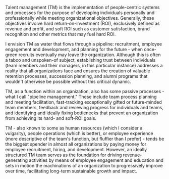 Talent management (TM) is the implementation of people-centric systems and processes for the purpose of developing individuals personally and professionally while meeting organizational objectives. Generally, these objectives involve hard return-on-investment (ROI), exclusively defined as revenue and profit, and soft ROI such as customer satisfaction, brand recognition and other metrics that may fuel hard ROI.

I envision TM as water that flows through a pipeline: recruitment, employee engagement and development, and planning for the future - when once-green recruits eventually may leave the organization. Although this is often a taboo and unspoken-of subject, establishing trust between individuals (team members and their managers, in this particular instance) addresses a reality that all organizations face and ensures the creation of valuable retention processes, succession planning, and alumni programs that wouldn't otherwise be possible without this critical dynamic.

TM, as a function within an organization, also has some passive processes - what I call "pipeline management." These include team process planning and meeting facilitation, fast-tracking exceptionally gifted or future-minded team members, feedback and reviewing progress for individuals and teams, and identifying and ideally fixing bottlenecks that prevent an organization from achieving its hard- and soft-ROI goals.

TM - also known to some as human resources (which I consider a vulgarity), people operations (which is better), or employee experience (more descriptive of the team's function, but fluffier than I prefer) - tends be the biggest spender in almost all organizations by paying money for employee recruitment, hiring, and development. However, an ideally structured TM team serves as the foundation for driving revenue-generating activities by means of employee engagement and education and sets in motion the machinations of an organization to progressively improve over time, facilitating long-term sustainable growth and impact.